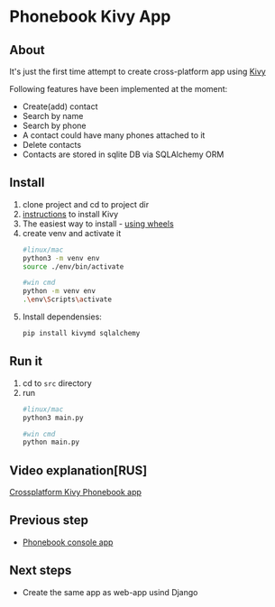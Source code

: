 # Phonebook Kivy App

## About

It's just the first time attempt to create cross-platform app using [Kivy](https://kivy.org/#home)

Following features have been implemented at the moment:
- Create(add) contact
- Search by name
- Search by phone
- A contact could have many phones attached to it
- Delete contacts
- Contacts are stored in sqlite DB via SQLAlchemy ORM

## Install

1. clone project and cd to project dir
1. [instructions](https://kivy.org/#download) to install Kivy
1. The easiest way to install - [using wheels](https://kivy.org/downloads/appveyor/kivy/)
1. create venv and activate it
    ```zsh
    #linux/mac
    python3 -m venv env
    source ./env/bin/activate
    ```
    ```bash
    #win cmd
    python -m venv env
    .\env\Scripts\activate
    ```
1. Install dependensies:
    ```zsh
    pip install kivymd sqlalchemy
    ```

## Run it

1. cd to `src` directory
1. run
    ```zsh
    #linux/mac
    python3 main.py
    ```
    ```bash
    #win cmd
    python main.py
    ```

## Video explanation[RUS]

[Crossplatform Kivy Phonebook app](https://youtu.be/PxT8c7qP-o0)

## Previous step
- [Phonebook console app](https://github.com/dvk-net/phone-book)

## Next steps

- Create the same app as web-app usind Django
